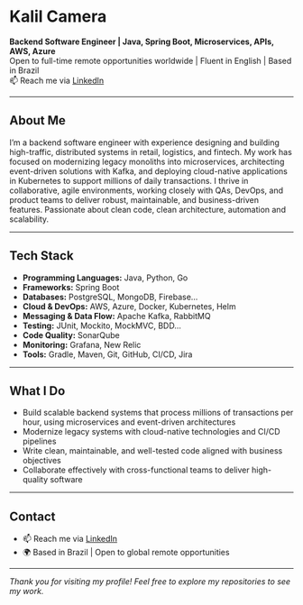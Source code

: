 # Kalil Camera

**Backend Software Engineer | Java, Spring Boot, Microservices, APIs, AWS, Azure**  
Open to full-time remote opportunities worldwide | Fluent in English | Based in Brazil  
📫 Reach me via [LinkedIn](https://www.linkedin.com/in/kalileac/) 

---

## About Me

I’m a backend software engineer with experience designing and building high-traffic, distributed systems in retail, logistics, and fintech. My work has focused on modernizing legacy monoliths into microservices, architecting event-driven solutions with Kafka, and deploying cloud-native applications in Kubernetes to support millions of daily transactions.
I thrive in collaborative, agile environments, working closely with QAs, DevOps, and product teams to deliver robust, maintainable, and business-driven features. Passionate about clean code, clean architecture, automation and scalability.

---

## Tech Stack

- **Programming Languages:** Java, Python, Go  
- **Frameworks:** Spring Boot
- **Databases:** PostgreSQL, MongoDB, Firebase...  
- **Cloud & DevOps:** AWS, Azure, Docker, Kubernetes, Helm
- **Messaging & Data Flow:** Apache Kafka, RabbitMQ  
- **Testing:** JUnit, Mockito, MockMVC, BDD...
- **Code Quality:** SonarQube  
- **Monitoring:** Grafana, New Relic  
- **Tools:** Gradle, Maven, Git, GitHub, CI/CD, Jira  
 
---

## What I Do

- Build scalable backend systems that process millions of transactions per hour, using microservices and event-driven architectures  
- Modernize legacy systems with cloud-native technologies and CI/CD pipelines  
- Write clean, maintainable, and well-tested code aligned with business objectives  
- Collaborate effectively with cross-functional teams to deliver high-quality software  

---

## Contact

- 📫 Reach me via [LinkedIn](https://www.linkedin.com/in/kalileac/)
- 🌍 Based in Brazil | Open to global remote opportunities  

---

*Thank you for visiting my profile! Feel free to explore my repositories to see my work.*  

